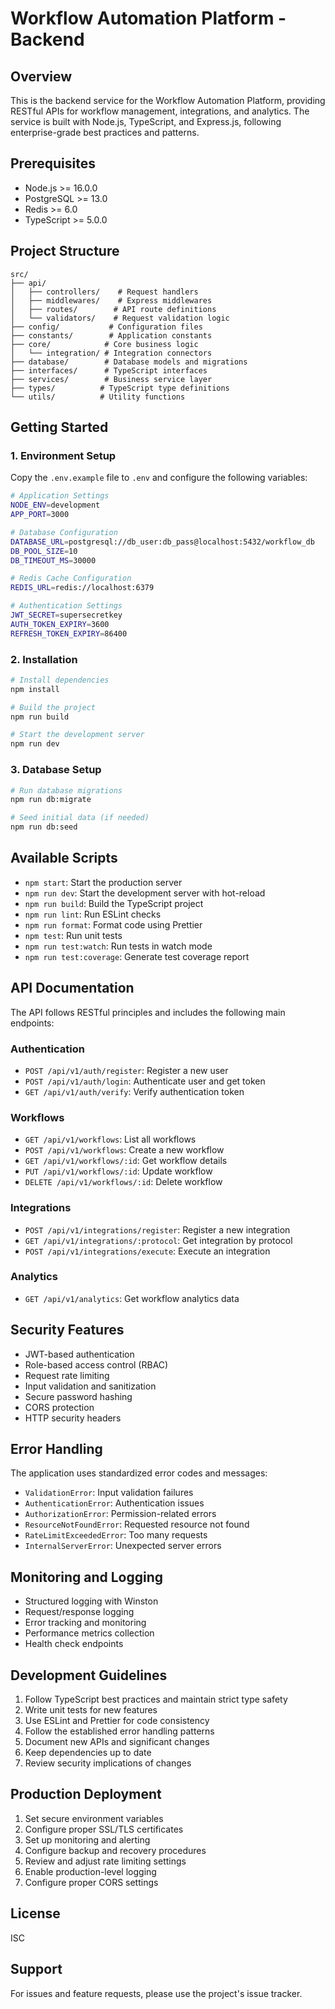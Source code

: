 # Workflow Automation Platform - Backend

## Overview
This is the backend service for the Workflow Automation Platform, providing RESTful APIs for workflow management, integrations, and analytics. The service is built with Node.js, TypeScript, and Express.js, following enterprise-grade best practices and patterns.

## Prerequisites
- Node.js >= 16.0.0
- PostgreSQL >= 13.0
- Redis >= 6.0
- TypeScript >= 5.0.0

## Project Structure
```
src/
├── api/
│   ├── controllers/    # Request handlers
│   ├── middlewares/    # Express middlewares
│   ├── routes/        # API route definitions
│   └── validators/    # Request validation logic
├── config/           # Configuration files
├── constants/        # Application constants
├── core/            # Core business logic
│   └── integration/ # Integration connectors
├── database/        # Database models and migrations
├── interfaces/      # TypeScript interfaces
├── services/        # Business service layer
├── types/          # TypeScript type definitions
└── utils/          # Utility functions
```

## Getting Started

### 1. Environment Setup
Copy the `.env.example` file to `.env` and configure the following variables:

```bash
# Application Settings
NODE_ENV=development
APP_PORT=3000

# Database Configuration
DATABASE_URL=postgresql://db_user:db_pass@localhost:5432/workflow_db
DB_POOL_SIZE=10
DB_TIMEOUT_MS=30000

# Redis Cache Configuration
REDIS_URL=redis://localhost:6379

# Authentication Settings
JWT_SECRET=supersecretkey
AUTH_TOKEN_EXPIRY=3600
REFRESH_TOKEN_EXPIRY=86400
```

### 2. Installation
```bash
# Install dependencies
npm install

# Build the project
npm run build

# Start the development server
npm run dev
```

### 3. Database Setup
```bash
# Run database migrations
npm run db:migrate

# Seed initial data (if needed)
npm run db:seed
```

## Available Scripts
- `npm start`: Start the production server
- `npm run dev`: Start the development server with hot-reload
- `npm run build`: Build the TypeScript project
- `npm run lint`: Run ESLint checks
- `npm run format`: Format code using Prettier
- `npm test`: Run unit tests
- `npm run test:watch`: Run tests in watch mode
- `npm run test:coverage`: Generate test coverage report

## API Documentation
The API follows RESTful principles and includes the following main endpoints:

### Authentication
- `POST /api/v1/auth/register`: Register a new user
- `POST /api/v1/auth/login`: Authenticate user and get token
- `GET /api/v1/auth/verify`: Verify authentication token

### Workflows
- `GET /api/v1/workflows`: List all workflows
- `POST /api/v1/workflows`: Create a new workflow
- `GET /api/v1/workflows/:id`: Get workflow details
- `PUT /api/v1/workflows/:id`: Update workflow
- `DELETE /api/v1/workflows/:id`: Delete workflow

### Integrations
- `POST /api/v1/integrations/register`: Register a new integration
- `GET /api/v1/integrations/:protocol`: Get integration by protocol
- `POST /api/v1/integrations/execute`: Execute an integration

### Analytics
- `GET /api/v1/analytics`: Get workflow analytics data

## Security Features
- JWT-based authentication
- Role-based access control (RBAC)
- Request rate limiting
- Input validation and sanitization
- Secure password hashing
- CORS protection
- HTTP security headers

## Error Handling
The application uses standardized error codes and messages:
- `ValidationError`: Input validation failures
- `AuthenticationError`: Authentication issues
- `AuthorizationError`: Permission-related errors
- `ResourceNotFoundError`: Requested resource not found
- `RateLimitExceededError`: Too many requests
- `InternalServerError`: Unexpected server errors

## Monitoring and Logging
- Structured logging with Winston
- Request/response logging
- Error tracking and monitoring
- Performance metrics collection
- Health check endpoints

## Development Guidelines
1. Follow TypeScript best practices and maintain strict type safety
2. Write unit tests for new features
3. Use ESLint and Prettier for code consistency
4. Follow the established error handling patterns
5. Document new APIs and significant changes
6. Keep dependencies up to date
7. Review security implications of changes

## Production Deployment
1. Set secure environment variables
2. Configure proper SSL/TLS certificates
3. Set up monitoring and alerting
4. Configure backup and recovery procedures
5. Review and adjust rate limiting settings
6. Enable production-level logging
7. Configure proper CORS settings

## License
ISC

## Support
For issues and feature requests, please use the project's issue tracker.